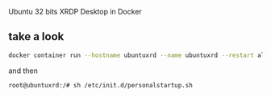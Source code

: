 Ubuntu 32 bits XRDP Desktop in Docker

## take a look

```bash
docker container run --hostname ubuntuxrd --name ubuntuxrd --restart always -p 3310:3389 -it osmar85/ubuntuxrdp:1.0
```
and then

```bash
root@ubuntuxrd:/# sh /etc/init.d/personalstartup.sh
```

